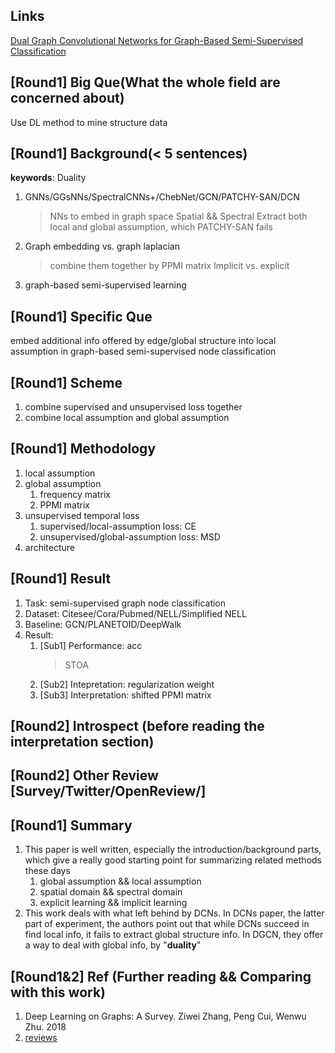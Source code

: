 ## Links
[Dual Graph Convolutional Networks for Graph-Based Semi-Supervised Classification](http://delivery.acm.org/10.1145/3190000/3186116/p499-zhuang.pdf?ip=103.88.46.210&id=3186116&acc=OPEN&key=4D4702B0C3E38B35%2E4D4702B0C3E38B35%2E4D4702B0C3E38B35%2E6D218144511F3437&__acm__=1551360333_793e487a4141e6870da8efdfb090b65b)

## [Round1] Big Que(What the whole field are concerned about)
Use DL method to mine structure data

## [Round1] Background(< 5 sentences)
**keywords**: Duality
1. GNNs/GGsNNs/SpectralCNNs+/ChebNet/GCN/PATCHY-SAN/DCN
    > NNs to embed in graph space
    > Spatial && Spectral
    > Extract both local and global assumption, which PATCHY-SAN fails
1. Graph embedding vs. graph laplacian
    > combine them together by PPMI matrix
    > Implicit vs. explicit
1. graph-based semi-supervised learning

## [Round1] Specific Que
embed additional info offered by edge/global structure into local assumption
in graph-based semi-supervised node classification

## [Round1] Scheme
1. combine supervised and unsupervised loss together
1. combine local assumption and global assumption

## [Round1] Methodology
1. local assumption
1. global assumption
    1. frequency matrix
    1. PPMI matrix
1. unsupervised temporal loss
    1. supervised/local-assumption loss: CE
    1. unsupervised/global-assumption loss: MSD
1. architecture

## [Round1] Result
1. Task: semi-supervised graph node classification
1. Dataset: Citesee/Cora/Pubmed/NELL/Simplified NELL
1. Baseline: GCN/PLANETOID/DeepWalk
1. Result:
    1. [Sub1] Performance: acc
        > STOA
    1. [Sub2] Intepretation: regularization weight
    1. [Sub3] Interpretation: shifted PPMI matrix

## [Round2] Introspect (before reading the interpretation section)

## [Round2] Other Review [Survey/Twitter/OpenReview/]

## [Round1] Summary
1. This paper is well written, especially the introduction/background parts, which give a
really good starting point for summarizing related methods these days
    1. global assumption && local assumption
    1. spatial domain && spectral domain
    1. explicit learning && implicit learning
1. This work deals with what left behind by DCNs. In DCNs paper, the latter part of experiment,
the authors point out that while DCNs succeed in find local info, it fails to extract global structure
info. In DGCN, they offer a way to deal with global info, by "**duality**"

## [Round1&2] Ref (Further reading && Comparing with this work)
1. Deep Learning on Graphs: A Survey. Ziwei Zhang, Peng Cui, Wenwu Zhu. 2018
1. [reviews](https://media.nips.cc/nipsbooks/nipspapers/paper_files/nips29/reviews/1073.html)
